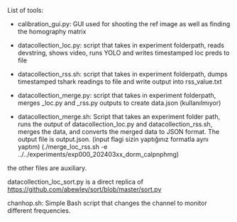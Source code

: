 List of tools:

- calibration_gui.py: GUI used for shooting the ref image as well as finding the homography matrix
- datacollection_loc.py: script that takes in experiment folderpath, reads devstring, shows video, runs YOLO and writes timestamped loc preds to file
- datacollection_rss.sh: script that takes in experiment folderpath, dumps timestamped tshark readings to file and write output into rss_value.txt

- datacollection_merge.py: script that takes in experiment folderpath, merges \_loc.py and \_rss.py outputs to create data.json (kullanılmıyor)

- datacollection_merge.sh: Script that takes an experiment folder path, runs the output of datacollection_loc.py and datacollection_rss.sh, merges the data, and converts the merged data to JSON format. The output file is output.json. (input flagi sizin yaptığınız formatla aynı yaptım) (./merge_loc_rss.sh -e ../../experiments/exp000_202403xx_dorm_calpnphmg)

the other files are auxiliary.

datacollection_loc_sort.py is a direct replica of https://github.com/abewley/sort/blob/master/sort.py

chanhop.sh: Simple Bash script that changes the channel to monitor different frequencies.







